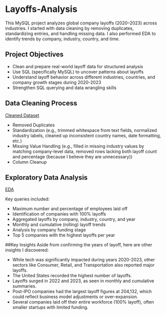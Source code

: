 # Layoffs-Analysis
This MySQL project analyzes global company layoffs (2020–2023) across industries. I started with data cleaning by removing duplicates, standardizing entries, and handling missing data. I also performed EDA to identify trends by company, industry, country, and time.

## Project Objectives
- Clean and prepare real-world layoff data for structured analysis
- Use SQL (specifically MySQL) to uncover patterns about layoffs
- Understand layoff behavior across different industries, countries, and company growth stages during 2020-2023
- Strengthen SQL querying and data wrangling skills

## Data Cleaning Process
<a href="">Cleaned Dataset</a>
- Removed Duplicates
- Standardization (e.g., trimmed whitespace from text fields, normalized industry labels, cleaned up inconsistent country names, date formatting, etc.)
- Missing Value Handling (e.g., filled in missing industry values by matching company-level data, removed rows lacking both layoff count and percentage (because I believe they are unnecessary))
- Column Cleanup

## Exploratory Data Analysis
<a href="">EDA</a>

Key queries included: 
- Maximum number and percentage of employees laid off
- Identification of companies with 100% layoffs
- Aggregated layoffs by company, industry, country, and year
- Monthly and cumulative (rolling) layoff trends
- Analysis by company funding stage
- Top 5 companies with the highest layoffs per year

##Key Insights
Aside from confirming the years of layoff, here are other insights I discovered:
- While tech was significantly impacted during years 2020-2023, other sectors like Consumer, Retail, and Transportation also reported major layoffs.
- The United States recorded the highest number of layoffs.
- Layoffs surged in 2022 and 2023, as seen in monthly and cumulative summaries.
- Post-IPO companies had the largest layoff figures at 204,132, which could reflect business model adjustments or over-expansion.
- Several companies laid off their entire workforce (100% layoff), often smaller startups with limited funding.
